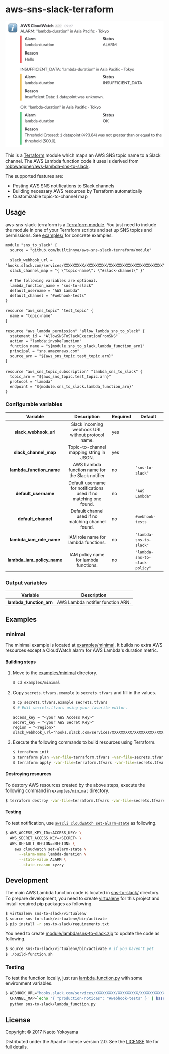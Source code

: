 # aws-sns-slack-terraform

![Minimal CloudWatch Screenshot](screenshots/minimal-cloudwatch-screenshot.png)

This is a [Terraform](https://www.terraform.io/) module which maps an AWS SNS topic name to a Slack channel.
The AWS Lambda function code it uses is derived from [robbwagoner/aws-lambda-sns-to-slack](https://github.com/robbwagoner/aws-lambda-sns-to-slack).

The supported features are:

- Posting AWS SNS notifications to Slack channels
- Building necessary AWS resources by Terraform automatically
- Customizable topic-to-channel map

## Usage

aws-sns-slack-terraform is a [Terraform module](https://www.terraform.io/docs/modules/index.html).
You just need to include the module in one of your Terraform scripts and set up SNS topics and permissions.
See [examples/](/examples) for concrete examples.

```hcl
module "sns_to_slack" {
  source = "github.com/builtinnya/aws-sns-slack-terraform/module"

  slack_webhook_url = "hooks.slack.com/services/XXXXXXXXX/XXXXXXXXX/XXXXXXXXXXXXXXXXXXXXXXXX"
  slack_channel_map = "{ \"topic-name\": \"#slack-channel\" }"

  # The following variables are optional.
  lambda_function_name = "sns-to-slack"
  default_username = "AWS Lambda"
  default_channel = "#webhook-tests"
}

resource "aws_sns_topic" "test_topic" {
  name = "topic-name"
}

resource "aws_lambda_permission" "allow_lambda_sns_to_slack" {
  statement_id = "AllowSNSToSlackExecutionFromSNS"
  action = "lambda:invokeFunction"
  function_name = "${module.sns_to_slack.lambda_function_arn}"
  principal = "sns.amazonaws.com"
  source_arn = "${aws_sns_topic.test_topic.arn}"
}

resource "aws_sns_topic_subscription" "lambda_sns_to_slack" {
  topic_arn = "${aws_sns_topic.test_topic.arn}"
  protocol = "lambda"
  endpoint = "${module.sns_to_slack.lambda_function_arn}"
}
```

### Configurable variables

|       **Variable**         |                          **Description**                          | **Required** | **Default**                    |
|:--------------------------:|:-----------------------------------------------------------------:|--------------|--------------------------------|
| **slack_webhook_url**      | Slack incoming webhook URL without protocol name.                 | yes          |                                |
| **slack_channel_map**      | Topic-to-channel mapping string in JSON.                          | yes          |                                |
| **lambda_function_name**   | AWS Lambda function name for the Slack notifier                   | no           | `"sns-to-slack"`               |
| **default_username**       | Default username for notifications used if no matching one found. | no           |  `"AWS Lambda"`                |
| **default_channel**        | Default channel used if no matching channel found.                | no           | `#webhook-tests`               |
| **lambda_iam_role_name**   | IAM role name for lambda functions.                               | no           | `"lambda-sns-to-slack"`        |
| **lambda_iam_policy_name** | IAM policy name for lambda functions.                             | no           | `"lambda-sns-to-slack-policy"` |

### Output variables

| **Variable**            | **Description**                   |
|-------------------------|-----------------------------------|
| **lambda_function_arn** | AWS Lambda notifier function ARN. |

## Examples

### minimal

The minimal example is located at [examples/minimal](/examples/minimal).
It builds no extra AWS resources except a CloudWatch alarm for AWS Lambda's duration metric.

#### Building steps

1. Move to the [examples/minimal](/examples/minimal) directory.

    ```bash
    $ cd examples/minimal
    ```

2. Copy `secrets.tfvars.example` to `secrets.tfvars` and fill in the values.

    ```bash
    $ cp secrets.tfvars.example secrets.tfvars
    $ # Edit secrets.tfvars using your favorite editor.
    ```

    ```hcl
    access_key = "<your AWS Access Key>"
    secret_key = "<your AWS Secret Key>"
    region = "<region>"
    slack_webhook_url="hooks.slack.com/services/XXXXXXXXX/XXXXXXXXX/XXXXXXXXXXXXXXXXXXXXXXXX"
    ```

3. Execute the following commands to build resources using Terraform.

    ```bash
    $ terraform init
    $ terraform plan -var-file=terraform.tfvars -var-file=secrets.tfvars
    $ terraform apply -var-file=terraform.tfvars -var-file=secrets.tfvars
    ```

#### Destroying resources

To destory AWS resources created by the above steps, execute the following command in `examples/minimal` directory.

```bash
$ terraform destroy -var-file=terraform.tfvars -var-file=secrets.tfvars
```

#### Testing

To test notification, use [`awscli cloudwatch set-alarm-state`](http://docs.aws.amazon.com/cli/latest/reference/cloudwatch/set-alarm-state.html) as following.

```bash
$ AWS_ACCESS_KEY_ID=<ACCESS_KEY> \
  AWS_SECRET_ACCESS_KEY=<SECRET> \
  AWS_DEFAULT_REGION=<REGION> \
    aws cloudwatch set-alarm-state \
      --alarm-name lambda-duration \
      --state-value ALARM \
      --state-reason xyzzy
```

## Development

The main AWS Lambda function code is located in [sns-to-slack/](/sns-to-slack) directory.
To prepare development, you need to create [virtualenv](https://virtualenv.pypa.io/en/stable/) for this project and install required pip packages as following.

```bash
$ virtualenv sns-to-slack/virtualenv
$ source sns-to-slack/virtualenv/bin/activate
$ pip install -r sns-to-slack/requirements.txt
```

You need to create [module/lambda/sns-to-slack.zip](/module/lambda/sns-to-slack.zip) to update the code as following.

```bash
$ source sns-to-slack/virtualenv/bin/activate # if you haven't yet
$ ./build-function.sh
```

### Testing

To test the function locally, just run [lambda_function.py](/sns-to-slack/lambda_function.py) with some environment variables.

```bash
$ WEBHOOK_URL="hooks.slack.com/services/XXXXXXXXX/XXXXXXXXX/XXXXXXXXXXXXXXXXXXXXXXXX" \
  CHANNEL_MAP=`echo '{ "production-notices": "#webhook-tests" }' | base64` \
  python sns-to-slack/lambda_function.py
```

## License

Copyright © 2017 Naoto Yokoyama

Distributed under the Apache license version 2.0. See the [LICENSE](./LICENSE) file for full details.
